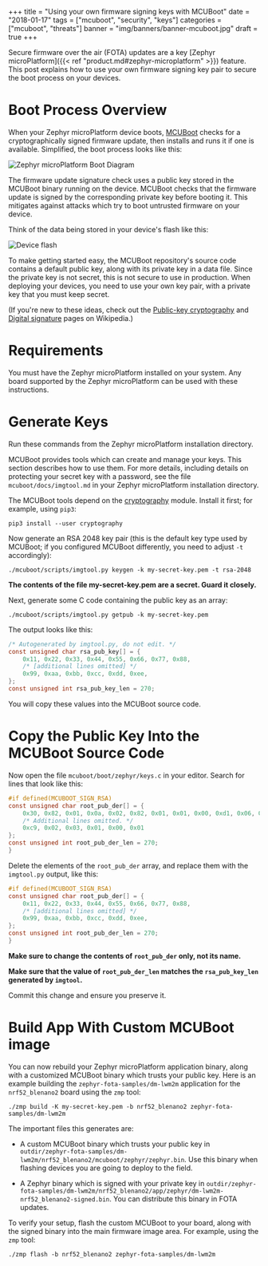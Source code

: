 +++
title = "Using your own firmware signing keys with MCUBoot"
date = "2018-01-17"
tags = ["mcuboot", "security", "keys"]
categories = ["mcuboot", "threats"]
banner = "img/banners/banner-mcuboot.jpg"
draft = true
+++

Secure firmware over the air (FOTA) updates are a key [Zephyr microPlatform]({{< ref "product.md#zephyr-microplatform" >}}) feature. This post explains how to use your own firmware signing key pair to secure the boot process on your devices.

# Boot Process Overview

When your Zephyr microPlatform device boots, [MCUBoot](https://mcuboot.com/) checks for a cryptographically signed firmware update, then installs and runs it if one is available. Simplified, the boot process looks like this:

![Zephyr microPlatform Boot Diagram](../../../../../img/blog/mcuboot-boot.png)

The firmware update signature check uses a public key stored in the MCUBoot binary running on the device. MCUBoot checks that the firmware update is signed by the corresponding private key before booting it. This mitigates against attacks which try to boot untrusted firmware on your device.

Think of the data being stored in your device's flash like this:

![Device flash](../../../../../img/blog/device-flash.png)

To make getting started easy, the MCUBoot repository's source code contains a default public key, along with its private key in a data file. Since the private key is not secret, this is not secure to use in production. When deploying your devices, you need to use your own key pair, with a private key that you must keep secret.

(If you're new to these ideas, check out the [Public-key cryptography](https://en.wikipedia.org/wiki/Public-key_cryptography) and [Digital signature](https://en.wikipedia.org/wiki/Digital_signature) pages on Wikipedia.)

# Requirements

You must have the Zephyr microPlatform installed on your system.
Any board supported by the Zephyr microPlatform can be used with these instructions.

# Generate Keys

Run these commands from the Zephyr microPlatform installation directory.

MCUBoot provides tools which can create and manage your keys. This
section describes how to use them. For more details, including details on protecting your secret key with a password, see the file `mcuboot/docs/imgtool.md` in your Zephyr microPlatform installation directory.

The MCUBoot tools depend on the [cryptography](https://cryptography.io/) module. Install it first; for example, using `pip3`:

```
pip3 install --user cryptography
```

Now generate an RSA 2048 key pair (this is the default key type used by MCUBoot; if you configured MCUBoot differently, you need to adjust `-t` accordingly):

```
./mcuboot/scripts/imgtool.py keygen -k my-secret-key.pem -t rsa-2048
```

**The contents of the file my-secret-key.pem are a secret. Guard it closely.**

Next, generate some C code containing the public key as an array:

```
./mcuboot/scripts/imgtool.py getpub -k my-secret-key.pem
```

The output looks like this:

```c
/* Autogenerated by imgtool.py, do not edit. */
const unsigned char rsa_pub_key[] = {
	0x11, 0x22, 0x33, 0x44, 0x55, 0x66, 0x77, 0x88,
	/* [additional lines omitted] */
	0x99, 0xaa, 0xbb, 0xcc, 0xdd, 0xee,
};
const unsigned int rsa_pub_key_len = 270;
```

You will copy these values into the MCUBoot source code.

# Copy the Public Key Into the MCUBoot Source Code

Now open the file `mcuboot/boot/zephyr/keys.c` in your editor. Search for lines that look like this:

```c
#if defined(MCUBOOT_SIGN_RSA)
const unsigned char root_pub_der[] = {
    0x30, 0x82, 0x01, 0x0a, 0x02, 0x82, 0x01, 0x01, 0x00, 0xd1, 0x06, 0x08,
    /* Additional lines omitted. */
    0xc9, 0x02, 0x03, 0x01, 0x00, 0x01
};
const unsigned int root_pub_der_len = 270;
}
```

Delete the elements of the `root_pub_der` array, and replace them with
the `imgtool.py` output, like this:

```c
#if defined(MCUBOOT_SIGN_RSA)
const unsigned char root_pub_der[] = {
	0x11, 0x22, 0x33, 0x44, 0x55, 0x66, 0x77, 0x88,
	/* [additional lines omitted] */
	0x99, 0xaa, 0xbb, 0xcc, 0xdd, 0xee,
};
const unsigned int root_pub_der_len = 270;
}
```

**Make sure to change the contents of `root_pub_der` only, not its name.**

**Make sure that the value of `root_pub_der_len` matches the `rsa_pub_key_len` generated by `imgtool`.**

Commit this change and ensure you preserve it.

# Build App With Custom MCUBoot image

You can now rebuild your Zephyr microPlatform application binary, along with a customized MCUBoot binary which trusts your public key. Here is an example building the `zephyr-fota-samples/dm-lwm2m` application for the `nrf52_blenano2` board using the `zmp` tool:

```
./zmp build -K my-secret-key.pem -b nrf52_blenano2 zephyr-fota-samples/dm-lwm2m
```

The important files this generates are:

- A custom MCUBoot binary which trusts your public key in `outdir/zephyr-fota-samples/dm-lwm2m/nrf52_blenano2/mcuboot/zephyr/zephyr.bin`. Use this binary when flashing devices you are going to deploy to the field.

- A Zephyr binary which is signed with your private key in `outdir/zephyr-fota-samples/dm-lwm2m/nrf52_blenano2/app/zephyr/dm-lwm2m-nrf52_blenano2-signed.bin`. You can distribute this binary in FOTA updates.

To verify your setup, flash the custom MCUBoot to your board, along with the signed binary into the main firmware image area. For example, using the `zmp` tool:

```
./zmp flash -b nrf52_blenano2 zephyr-fota-samples/dm-lwm2m
```
